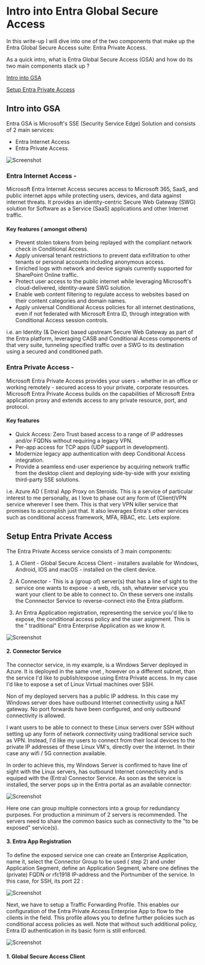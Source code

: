 # Intro into Entra Global Secure Access

In this write-up I will dive into one of the two components that make up the Entra Global Secure Access suite: Entra Private Access.

As a quick intro, what is Entra Global Secure Access (GSA) and how do its two main components stack up ? 

[Intro into GSA](https://github.com/verboompj/EntraGSA/blob/main/README.md#intro-into-gsa)

[Setup Entra Private Access](https://github.com/verboompj/EntraGSA/blob/main/README.md#setup-entra-private-access)




## Intro into GSA

Entra GSA is Microsoft's SSE (Security Service Edge) Solution and consists of 2 main services:
- Entra Internet Access 
- Entra Private Access.

![Screenshot](https://github.com/verboompj/EntraGSA/blob/main/Pictures/global-secure-access-diagram.png)



### Entra Internet Access - 
Microsoft Entra Internet Access secures access to Microsoft 365, SaaS, and public internet apps while protecting users, devices, and data against internet threats.
It provides an identity-centric Secure Web Gateway (SWG) solution for Software as a Service (SaaS) applications and other Internet traffic. 

#### Key features ( amongst others) 
- Prevent stolen tokens from being replayed with the compliant network check in Conditional Access.
- Apply universal tenant restrictions to prevent data exfiltration to other tenants or personal accounts including anonymous access.
- Enriched logs with network and device signals currently supported for SharePoint Online traffic.
- Protect user access to the public internet while leveraging Microsoft's cloud-delivered, identity-aware SWG solution.
- Enable web content filtering to regulate access to websites based on their content categories and domain names.
- Apply universal Conditional Access policies for all internet destinations, even if not federated with Microsoft Entra ID, through integration with Conditional 
  Access session controls.

i.e. an Identity (& Device) based upstream Secure Web Gateway as part of the Entra platform, leveraging CASB and Conditional Access components of that very suite, tunneling specified traffic over a SWG to its destination using a secured and conditioned path. 

### Entra Private Access - 
Microsoft Entra Private Access provides your users - whether in an office or working remotely - secured access to your private, corporate resources. Microsoft Entra Private Access builds on the capabilities of Microsoft Entra application proxy and extends access to any private resource, port, and protocol.

#### Key features
- Quick Access: Zero Trust based access to a range of IP addresses and/or FQDNs without requiring a legacy VPN.
- Per-app access for TCP apps (UDP support in development).
- Modernize legacy app authentication with deep Conditional Access integration.
- Provide a seamless end-user experience by acquiring network traffic from the desktop client and deploying side-by-side with your existing third-party SSE solutions.

i.e. Azure AD ( Entra) App Proxy on Steroids. This is a service of particular interest to me personally, as I love to phase out any form of (Client)VPN service wherever I see them. This is that very VPN killer service that promises to accomplish just that. 
It also leverages Entra's other services such as conditional access framework, MFA, RBAC, etc. Lets explore.

###
###

## Setup Entra Private Access

The Entra Private Access service consists of 3 main components:
1. A Client - Global Secure Access Client - installers available for Windows, Android, IOS and macOS - installed on the client device.
  
2. A Connector - This is a (group of) server(s) that has a line of sight to the service one wants to expose - a web, rds, ssh, whatever service you want your client to be able to connect to. On these servers one installs the Connnector Service to reverse-connect into the Entra platform. 

3. An Entra Application registration, representing the service you'd like to expose, the conditional access policy and the user asignment. This is the " traditional" Entra Enterprise Application as we know it.

![Screenshot](https://github.com/verboompj/EntraGSA/blob/main/Pictures/private-access-diagram-quick-access2.png)


#### 2. Connector Service

The connector service, in my example, is a Windows Server deployed in Azure. It is deployed in the same vnet , however on a different subnet, than the service I'd like to publish/expose using Entra Private access. In my case I'd like to expose a set of Linux Virtual machines over SSH. 

Non of my deployed servers has a public IP address. In this case my Windows server does have outbound Internet connectivity using a NAT gateway. No port forwards have been configured, and only outbound connectivity is allowed.

I want users to be able to connect to these Linux servers over SSH without setting up any form of network connectivity using traditional service such as VPN. Instead, I'd like my users to connect from their local devices to the private IP addresses of these Linux VM's, directly over the internet. In their case any wifi / 5G connection available.

In order to achieve this, my Windows Server is confirmed to have line of sight with the Linux servers, has outbound Internet connectivity and is equiped with the (Entra) Connector Service. As soon as the service is installed, the server pops up in the Entra portal as an available connector: 

![Screenshot](https://github.com/verboompj/EntraGSA/blob/main/Pictures/connectors2.png)

Here one can group multiple connectors into a group for redundancy purposes. For production a minimum of 2 servers is recommended. The servers need to share the common basics such as connectivity to the "to be exposed" service(s). 

#### 3. Entra App Registration

To define the exposed service one can create an Enterprise Application, name it, select the Connector Group to be used ( step 2) and under Application Segment, define an Application Segment, where one defines the (private) FQDN or rfc1918 IP-address and the Portnumber of the service. In this case, for SSH, its port 22 : 

![Screenshot](https://github.com/verboompj/EntraGSA/blob/main/Pictures/EntraAppEnt2.png)

Next, we have to setup a Traffic Forwarding Profile. This enables our configuration of the Entra Private Access Enterprise App to flow to the clients in the field. This profile allows you to define further policies such as conditional access policies as well. Note that without such additional policy, Entra ID authentication in its basic form is still enforced. 

![Screenshot](https://github.com/verboompj/EntraGSA/blob/main/Pictures/forwarding.png)

#### 1. Global Secure Access Client



